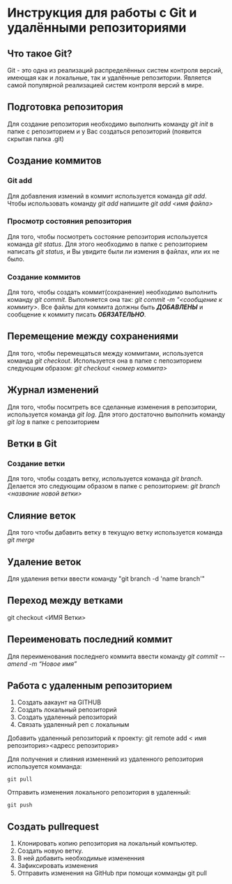 # Инструкция для работы с Git и удалёнными репозиториями

## Что такое Git?
Git - это одна из реализаций распределённых систем контроля версий, имеющая как и локальные, так и удалённые репозитории. Является самой популярной реализацией систем контроля версий в мире.
## Подготовка репозитория
Для создание репозитория необходимо выполнить команду *git init*  в папке с репозиторием и у Вас создаться репозиторий (появится скрытая папка .git)

## Создание коммитов

### Git add
Для добавления измений в коммит используется команда *git add*. Чтобы использовать команду *git add* напишите *git add <имя файла>*

### Просмотр состояния репозитория
Для того, чтобы посмотреть состояние репозитория используется команда *git status*. Для этого необходимо в папке с репозиторием написать *git status*, и Вы увидите были ли измения в файлах, или их не было.

### Создание коммитов
Для того, чтобы создать коммит(сохранение) необходимо выполнить команду *git commit*. Выполняется она так: *git commit -m "<сообщение к коммиту>*. Все файлы для коммита должны быть ***ДОБАВЛЕНЫ*** и сообщение к коммиту писать ***ОБЯЗАТЕЛЬНО***.

## Перемещение между сохранениями
Для того, чтобы перемещаться между коммитами, используется команда *git checkout*. Используется она в папке с пепозиторием следующим образом: *git checkout <номер коммита>*

## Журнал изменений
Для того, чтобы посмтреть все сделанные изменения в репозитории, используется команда *git log*. Для этого достаточно выполнить команду *git log* в папке с репозиторием

## Ветки в Git

### Создание ветки

Для того, чтобы создать ветку, используется команда *git branch*. Делается это следующим образом в папке с репозиторием: *git branch <название новой ветки>*

## Слияние веток

Для того чтобы дабавить ветку в текущую ветку используется команда *git merge <name branch>*

## Удаление веток
Для удаления ветки ввести команду "git branch -d 'name branch'"

## Переход между ветками

git checkout <ИМЯ Ветки>

## Переименовать последний коммит
Для переименования последнего коммита ввести команду *git commit --amend -m “Новое имя”*


## Работа с удаленным репозиторием

1. Создать аакаунт на GITHUB
2. Создать локальный репозиторий
3. Создать удаленный репозиторий
4. Связать удаленный реп с локальным

Добавить удаленный репозиторий к проекту:
git remote add < имя репозитория><адресс репозитория>


Для получения и слияния изменений из удаленного репозитория
используется комманда:
```
git pull
```
Отправить изменения локального репозитория в удаленный:
```
git push
```

## Создать pullrequest

1. Клонировать копию репозитория на локальный компьютер.
2. Создать новую ветку.
3. В ней добавить необходимые измененния
4. Зафиксировать изменения
5. Отправить изменения  на GitHub при помощи комманды git pull